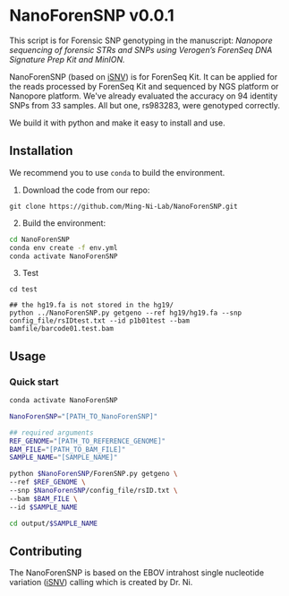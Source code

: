 # NanoForenSNP v0.0.1
This script is for Forensic SNP genotyping in the manuscript:  *Nanopore sequencing of forensic STRs and SNPs using Verogen’s ForenSeq DNA Signature Prep Kit and MinION.*

NanoForenSNP (based on [iSNV](https://github.com/generality/iSNV-calling)) is for ForenSeq Kit. It can be applied for the reads processed by ForenSeq Kit and sequenced by NGS platform or Nanopore platform. We've already evaluated the accuracy on 94 identity SNPs from 33 samples. All but one, rs983283, were genotyped correctly.

We build it with python and make it easy to install and use. 



## Installation

We recommend you to use `conda` to build the environment.

1. Download the code from our repo:

```
git clone https://github.com/Ming-Ni-Lab/NanoForenSNP.git
```

2. Build the environment:


```bash
cd NanoForenSNP
conda env create -f env.yml
conda activate NanoForenSNP
```

3. Test

```
cd test

## the hg19.fa is not stored in the hg19/
python ../NanoForenSNP.py getgeno --ref hg19/hg19.fa --snp config_file/rsIDtest.txt --id p1b01test --bam bamfile/barcode01.test.bam
```



## Usage

### Quick start

```bash
conda activate NanoForenSNP

NanoForenSNP="[PATH_TO_NanoForenSNP]"

## required arguments
REF_GENOME="[PATH_TO_REFERENCE_GENOME]"
BAM_FILE="[PATH_TO_BAM_FILE]"
SAMPLE_NAME="[SAMPLE_NAME]"

python $NanoForenSNP/ForenSNP.py getgeno \
--ref $REF_GENOME \
--snp $NanoForenSNP/config_file/rsID.txt \
--bam $BAM_FILE \
--id $SAMPLE_NAME

cd output/$SAMPLE_NAME
```



## Contributing

The NanoForenSNP is based on the EBOV intrahost single nucleotide variation ([iSNV](https://github.com/generality/iSNV-calling])) calling which is created by Dr. Ni.  

